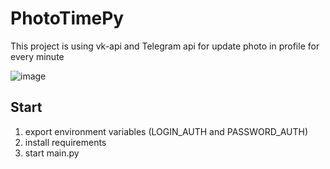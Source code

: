 # PhotoTimePy

This project is using vk-api and Telegram api for update photo in profile for every minute

![image](https://user-images.githubusercontent.com/44780109/200116564-1eba1fa5-c876-4037-9cc1-0a4ca18389d8.png)


## Start
1. export environment variables (LOGIN_AUTH and PASSWORD_AUTH)
2. install requirements
3. start main.py
